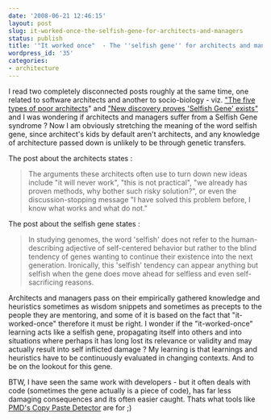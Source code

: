 ```yaml
---
date: '2008-06-21 12:46:15'
layout: post
slug: it-worked-once-the-selfish-gene-for-architects-and-managers
status: publish
title: '"It worked once"  - The ''selfish gene'' for architects and managers  ?'
wordpress_id: '35'
categories:
- architecture
---
```


I read two completely disconnected posts roughly at the same time, one related to software architects and another to socio-biology - viz. ["The five types of poor architects](http://www.buunguyen.net/blog/the-5-types-of-poor-architects.html)" and ["New discovery proves 'Selfish Gene' exists"](http://esciencenews.com/articles/2008/06/20/new.discovery.proves.selfish.gene.exists) and I was wondering if architects and managers suffer from a Selfish Gene syndrome ? Now I am obviously stretching the meaning of the word selfish gene, since architect's kids by default aren't architects, and any knowledge of architecture passed down is unlikely to be through genetic transfers.



The post about the architects states :


> The arguments these architects often use to turn down new ideas include "it will never work", "this is not practical", "we already has proven methods, why bother such risky solution?", or even the discussion-stopping message "I have solved this problem before, I know what works and what do not."





The post about the selfish gene states : 


> In studying genomes, the word 'selfish' does not refer to the human-describing adjective of self-centered behavior but rather to the blind tendency of genes wanting to continue their existence into the next generation. Ironically, this 'selfish' tendency can appear anything but selfish when the gene does move ahead for selfless and even self-sacrificing reasons.





Architects and managers pass on their empirically gathered knowledge and heuristics sometimes as wisdom snippets and sometimes as precepts to the people they are mentoring, and some of it is based on the fact that "it-worked-once" therefore it must be right. I wonder if the "it-worked-once" learning acts like a selfish gene, propagating itself into others and into situations where perhaps it has long lost its relevance or validity and may actually result into self inflicted damage ? My learning is that learnings and heuristics have to be continuously evaluated in changing contexts. And to be on the lookout for this gene.

BTW, I have seen the same work with developers - but it often deals with code (sometimes the gene actually is a piece of code), has far less damaging consequences and its often easier caught. Thats what tools like [PMD's Copy Paste Detector](http://pmd.sourceforge.net/cpd.html) are for ;)


